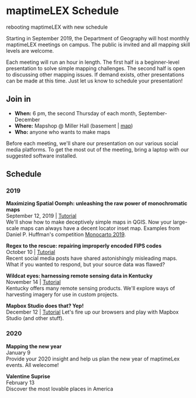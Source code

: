 # maptimeLEX Schedule
rebooting maptimeLEX with new schedule

Starting in September 2019, the Department of Geography will host monthly maptimeLEX meetings on campus. The public is invited and all mapping skill levels are welcome. 

Each meeting will run an hour in length. The first half is a beginner-level presentation to solve simple mapping challenges. The second half is open to discussing other mapping issues. If demand exists, other presentations can be made at this time. Just let us know to schedule your presentation!

## Join in

- **When:** 6 pm, the second Thursday of each month, September-December
- **Where:** Mapshop @ Miller Hall (basement | [map](https://maptimelex.github.io/location)) 
- **Who:** anyone who wants to make maps

Before each meeting, we'll share our presentation on our various social media platforms. To get the most out of the meeting, bring a laptop with our suggested software installed. 

## Schedule

### 2019

**Maximizing Spatial Oomph: unleashing the raw power of monochromatic maps**   
September 12, 2019 | [Tutorial](https://github.com/maptimelex/monochromatic-maps)   
We'll show how to make deceptively simple maps in QGIS. Now your large-scale maps can always have a decent locator inset map. Examples from Daniel P. Huffman's competition [Monocarto 2019](https://somethingaboutmaps.wordpress.com/monocarto-2019-winners/).


**Regex to the rescue: repairing improperly encoded FIPS codes**   
October 10  | [Tutorial](https://github.com/maptimelex/regex-to-the-rescue)    
Recent social media posts have shared astonishingly misleading maps. What if you wanted to respond, but your source data was flawed?
 
<!-- **Are you in a toxic relationship with your computer? Use Conda to keep it sane**   
October 10  
The Conda utility manages packages for a variety of programming languages. We'll learn how to install and set up a few different mapping environments. -->


**Wildcat eyes: harnessing remote sensing data in Kentucky**   
November 14  | [Tutorial](https://github.com/maptimelex/wildcat-eyes)   
Kentucky offers many remote sensing products. We'll explore ways of harvesting imagery for use in custom projects.


**Mapbox Studio does that? Yep!**   
December 12 | [Tutorial](https://github.com/maptimelex/mapbox-does-that) 
Let's fire up our browsers and play with Mapbox Studio (and other stuff).

### 2020

**Mapping the new year**   
January 9  
Provide your 2020 insight and help us plan the new year of maptimeLex events. All welecome!

**Valentine Suprise**   
February 13  
Discover the most lovable places in America
